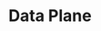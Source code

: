 ---
title: Data Plane
linkTitle: Data Plane
description: Listing of peers and connectivity information for agent-based nodes
---